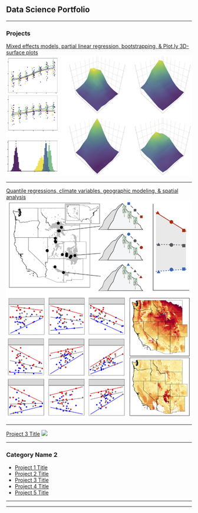 ## Data Science Portfolio

---

### Projects

[Mixed effects models, partial linear regression, bootstrapping, & Plot.ly 3D-surface plots](https://mvannuland.github.io/pinus_myc_page/)
<img src="images/Pinus_myc.jpeg?raw=true"/>

---
[Quantile regressions, climate variables, geographic modeling, & spatial analysis](/pdf/sample_presentation.pdf)
<img src="images/Trait_range_fig2.jpeg?raw=true"/>

---
[Project 3 Title](http://example.com/)
<img src="images/dummy_thumbnail.jpg?raw=true"/>

---

### Category Name 2

- [Project 1 Title](http://example.com/)
- [Project 2 Title](http://example.com/)
- [Project 3 Title](http://example.com/)
- [Project 4 Title](http://example.com/)
- [Project 5 Title](http://example.com/)

---




---
